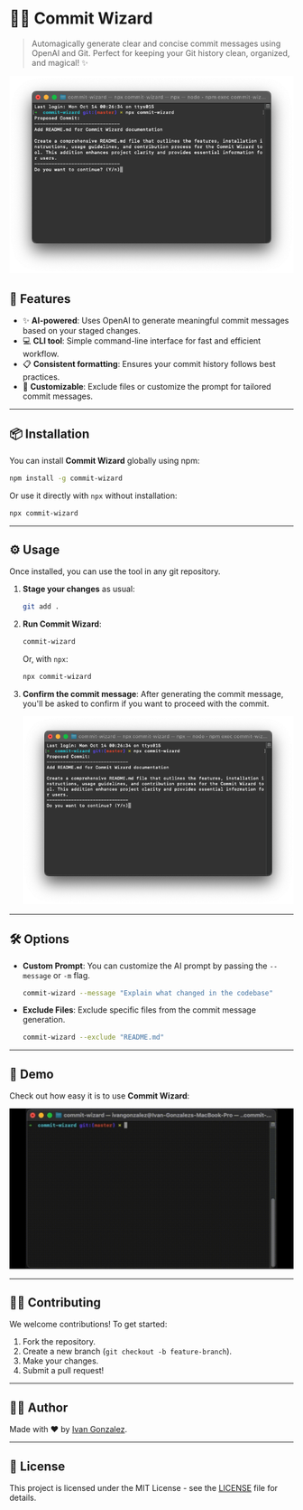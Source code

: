 # 🧙‍♂️ Commit Wizard

> Automagically generate clear and concise commit messages using OpenAI and Git. Perfect for keeping your Git history clean, organized, and magical! ✨

![Commit Wizard Screenshot](.github/screenshots/image.png)

## 🚀 Features

- ✨ **AI-powered**: Uses OpenAI to generate meaningful commit messages based on your staged changes.
- 💻 **CLI tool**: Simple command-line interface for fast and efficient workflow.
- 📋 **Consistent formatting**: Ensures your commit history follows best practices.
- 🎯 **Customizable**: Exclude files or customize the prompt for tailored commit messages.

---

## 📦 Installation

You can install **Commit Wizard** globally using npm:

```bash
npm install -g commit-wizard
```

Or use it directly with `npx` without installation:

```bash
npx commit-wizard
```

---

## ⚙️ Usage

Once installed, you can use the tool in any git repository.

1. **Stage your changes** as usual:

   ```bash
   git add .
   ```

2. **Run Commit Wizard**:

   ```bash
   commit-wizard
   ```

   Or, with `npx`:

   ```bash
   npx commit-wizard
   ```

3. **Confirm the commit message**:
   After generating the commit message, you'll be asked to confirm if you want to proceed with the commit.

   ![Commit Wizard Screenshot](.github/screenshots/image.png)

---

## 🛠️ Options

- **Custom Prompt**: You can customize the AI prompt by passing the `--message` or `-m` flag.

  ```bash
  commit-wizard --message "Explain what changed in the codebase"
  ```

- **Exclude Files**: Exclude specific files from the commit message generation.

  ```bash
  commit-wizard --exclude "README.md"
  ```

---

## 📸 Demo

Check out how easy it is to use **Commit Wizard**:

![Commit Wizard Demo](.github/screenshots/demo.gif)

---

## 🧑‍💻 Contributing

We welcome contributions! To get started:

1. Fork the repository.
2. Create a new branch (`git checkout -b feature-branch`).
3. Make your changes.
4. Submit a pull request!

---

## 👩‍🚀 Author

Made with ❤️ by [Ivan Gonzalez](https://github.com/ivangonzalezg).

---

## 📄 License

This project is licensed under the MIT License - see the [LICENSE](./LICENSE) file for details.
